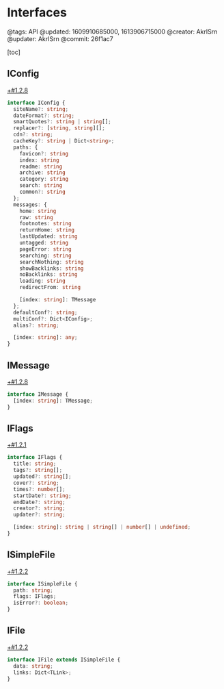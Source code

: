 # Interfaces

@tags: API
@updated: 1609910685000, 1613906715000
@creator: AkrISrn
@updater: AkrISrn
@commit: 26f1ac7

[toc]

## IConfig

[+#1.2.8](/snippets/latest-version.md)

```ts
interface IConfig {
  siteName?: string;
  dateFormat?: string;
  smartQuotes?: string | string[];
  replacer?: [string, string][];
  cdn?: string;
  cacheKey?: string | Dict<string>;
  paths: {
    favicon?: string
    index: string
    readme: string
    archive: string
    category: string
    search: string
    common?: string
  };
  messages: {
    home: string
    raw: string
    footnotes: string
    returnHome: string
    lastUpdated: string
    untagged: string
    pageError: string
    searching: string
    searchNothing: string
    showBacklinks: string
    noBacklinks: string
    loading: string
    redirectFrom: string

    [index: string]: TMessage
  };
  defaultConf?: string;
  multiConf?: Dict<IConfig>;
  alias?: string;

  [index: string]: any;
}
```

## IMessage

[+#1.2.8](/snippets/latest-version.md)

```ts
interface IMessage {
  [index: string]: TMessage;
}
```

## IFlags

[+#1.2.1](/snippets/latest-version.md)

```ts
interface IFlags {
  title: string;
  tags?: string[];
  updated?: string[];
  cover?: string;
  times?: number[];
  startDate?: string;
  endDate?: string;
  creator?: string;
  updater?: string;

  [index: string]: string | string[] | number[] | undefined;
}
```

## ISimpleFile

[+#1.2.2](/snippets/latest-version.md)

```ts
interface ISimpleFile {
  path: string;
  flags: IFlags;
  isError?: boolean;
}
```

## IFile

[+#1.2.2](/snippets/latest-version.md)

```ts
interface IFile extends ISimpleFile {
  data: string;
  links: Dict<TLink>;
}
```
